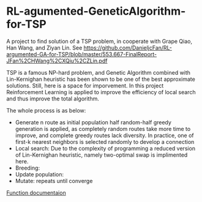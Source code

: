 # RL-agumented-GeneticAlgorithm-for-TSP
A project to find solution of a TSP problem, in cooperate with Grape Qiao, Han Wang, and Ziyan Lin. See https://github.com/DanieljcFan/RL-argumented-GA-for-TSP/blob/master/553.667-FinalReport-JFan%2CHWang%2CXQiu%2CZLin.pdf

TSP is a famous NP-hard problem, and Genetic Algorithm combined with Lin-Kernighan heuristic has been shown to be one of the best approximate solutions. Still, here is a space for imporvement. In this project Reinforcement Learning is applied to improve the efficiency of local search and thus improve the total algorithm. 

The whole process is as below:
 - Generate n route as initial population
 	half random-half greedy  generation is applied, as completely random routes take more time to improve, and complete greedy routes lack diversity.
 	In practice, one of first-k nearest neighbors is selected randomly to develop a connection
 - Local search: Due to the complexity of programming a reduced version of Lin-Kernighan heuristic, namely two-optimal swap is implimented here. 
 - Breeding:
 - Update population:
 - Mutate:
 repeats until converge

[Function documentaion](./Function.md)
